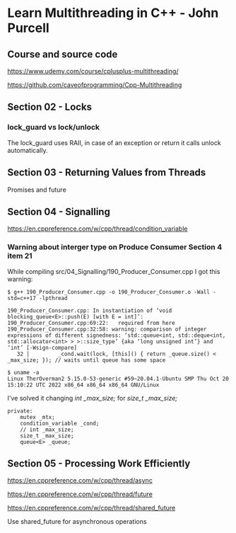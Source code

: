 # Learn Multithreading in C++ - John Purcell



## Course and source code

https://www.udemy.com/course/cplusplus-multithreading/

https://github.com/caveofprogramming/Cpp-Multithreading



## Section 02 - Locks

### lock_guard vs lock/unlock

The lock_guard uses RAII, in case of an exception or return it calls unlock automatically.

## Section 03 - Returning Values from Threads

Promises and future


## Section 04 - Signalling


https://en.cppreference.com/w/cpp/thread/condition_variable


### Warning about interger type on Produce Consumer Section 4 item 21


While compiling src/04_Signalling/190_Producer_Consumer.cpp I got this warning:

```
$ g++ 190_Producer_Consumer.cpp -o 190_Producer_Consumer.o -Wall -std=c++17 -lpthread

190_Producer_Consumer.cpp: In instantiation of ‘void blocking_queue<E>::push(E) [with E = int]’:
190_Producer_Consumer.cpp:69:22:   required from here
190_Producer_Consumer.cpp:32:58: warning: comparison of integer expressions of different signedness: ‘std::queue<int, std::deque<int, std::allocator<int> > >::size_type’ {aka ‘long unsigned int’} and ‘int’ [-Wsign-compare]
   32 |         _cond.wait(lock, [this]() { return _queue.size() < _max_size; }); // waits until queue has some space

$ uname -a
Linux TherOverman2 5.15.0-53-generic #59~20.04.1-Ubuntu SMP Thu Oct 20 15:10:22 UTC 2022 x86_64 x86_64 x86_64 GNU/Linux
```

I've solved it changing *int _max_size;* for *size_t _max_size;*

```
private:
    mutex _mtx;
    condition_variable _cond;
    // int _max_size;
    size_t _max_size;
    queue<E> _queue;
```


## Section 05 - Processing Work Efficiently

https://en.cppreference.com/w/cpp/thread/async


https://en.cppreference.com/w/cpp/thread/future


https://en.cppreference.com/w/cpp/thread/shared_future


Use shared_future for asynchronous operations
